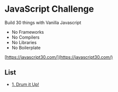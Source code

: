 # JavaScript Challenge

Build 30 things with Vanilla Javascript

- No Frameworks
- No Compilers
- No Libraries
- No Boilerplate

[https://javascript30.com/](https://javascript30.com/)

## List

- [1. Drum it Up!](/Drum%20Kit/README.md)
